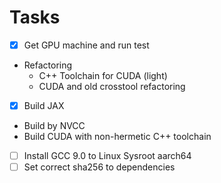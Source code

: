 
# Tasks

* [x] Get GPU machine and run test
* Refactoring
    * C++ Toolchain for CUDA (light)
    * CUDA and old crosstool refactoring
* [x] Build JAX
* Build by NVCC
* Build CUDA with non-hermetic C++ toolchain
* [ ] Install GCC 9.0 to Linux Sysroot aarch64 
* [ ] Set correct sha256 to dependencies
